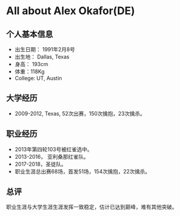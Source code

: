 # All about Alex Okafor(DE)


## 个人基本信息
- 出生日期： 1991年2月8号
- 出生地： Dallas, Texas
- 身高： 193cm
- 体重：118Kg
- College: UT, Austin

## 大学经历
- 2009-2012, Texas, 52次出赛，150次擒抱，23次擒杀。

## 职业经历
- 2013年第四轮103号被红雀选中。
- 2013-2016， 亚利桑那红雀队。
- 2017-2018，圣徒队。
- 职业生涯总出赛68场，首发51场，154次擒抱，22次擒杀。


## 总评
职业生涯与大学生涯生涯发挥一致稳定，估计已达到巅峰，难有其他突破。
